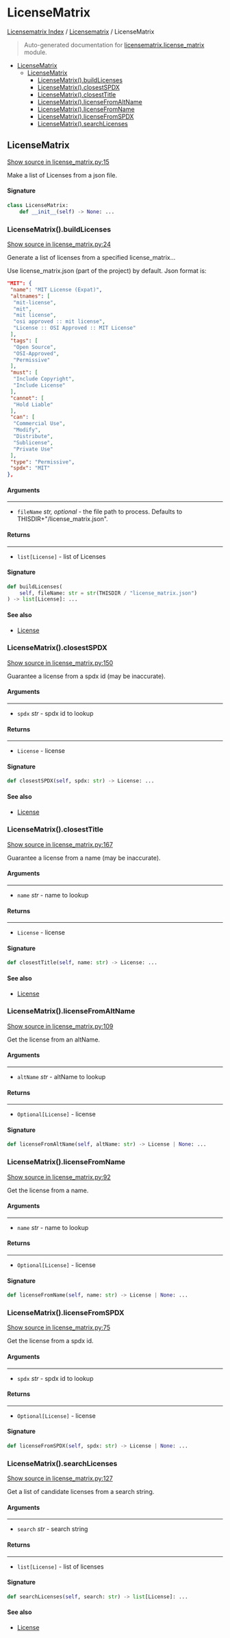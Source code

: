 # LicenseMatrix

[Licensematrix Index](../README.md#licensematrix-index) / [Licensematrix](./index.md#licensematrix) / LicenseMatrix

> Auto-generated documentation for [licensematrix.license_matrix](../../../licensematrix/license_matrix.py) module.

- [LicenseMatrix](#licensematrix)
  - [LicenseMatrix](#licensematrix-1)
    - [LicenseMatrix().buildLicenses](#licensematrix()buildlicenses)
    - [LicenseMatrix().closestSPDX](#licensematrix()closestspdx)
    - [LicenseMatrix().closestTitle](#licensematrix()closesttitle)
    - [LicenseMatrix().licenseFromAltName](#licensematrix()licensefromaltname)
    - [LicenseMatrix().licenseFromName](#licensematrix()licensefromname)
    - [LicenseMatrix().licenseFromSPDX](#licensematrix()licensefromspdx)
    - [LicenseMatrix().searchLicenses](#licensematrix()searchlicenses)

## LicenseMatrix

[Show source in license_matrix.py:15](../../../licensematrix/license_matrix.py#L15)

Make a list of Licenses from a json file.

#### Signature

```python
class LicenseMatrix:
    def __init__(self) -> None: ...
```

### LicenseMatrix().buildLicenses

[Show source in license_matrix.py:24](../../../licensematrix/license_matrix.py#L24)

Generate a list of licenses from a specified license_matrix...

Use license_matrix.json (part of the project) by default. Json format is:

```json
"MIT": {
 "name": "MIT License (Expat)",
 "altnames": [
  "mit-license",
  "mit",
  "mit license",
  "osi approved :: mit license",
  "License :: OSI Approved :: MIT License"
 ],
 "tags": [
  "Open Source",
  "OSI-Approved",
  "Permissive"
 ],
 "must": [
  "Include Copyright",
  "Include License"
 ],
 "cannot": [
  "Hold Liable"
 ],
 "can": [
  "Commercial Use",
  "Modify",
  "Distribute",
  "Sublicense",
  "Private Use"
 ],
 "type": "Permissive",
 "spdx": "MIT"
},
```

#### Arguments

----
 - `fileName` *str, optional* - the file path to process. Defaults to THISDIR+"/license_matrix.json".

#### Returns

-------
 - `list[License]` - list of Licenses

#### Signature

```python
def buildLicenses(
    self, fileName: str = str(THISDIR / "license_matrix.json")
) -> list[License]: ...
```

#### See also

- [License](./license_type.md#license)

### LicenseMatrix().closestSPDX

[Show source in license_matrix.py:150](../../../licensematrix/license_matrix.py#L150)

Guarantee a license from a spdx id (may be inaccurate).

#### Arguments

----
 - `spdx` *str* - spdx id to lookup

#### Returns

-------
 - `License` - license

#### Signature

```python
def closestSPDX(self, spdx: str) -> License: ...
```

#### See also

- [License](./license_type.md#license)

### LicenseMatrix().closestTitle

[Show source in license_matrix.py:167](../../../licensematrix/license_matrix.py#L167)

Guarantee a license from a name (may be inaccurate).

#### Arguments

----
 - `name` *str* - name to lookup

#### Returns

-------
 - `License` - license

#### Signature

```python
def closestTitle(self, name: str) -> License: ...
```

#### See also

- [License](./license_type.md#license)

### LicenseMatrix().licenseFromAltName

[Show source in license_matrix.py:109](../../../licensematrix/license_matrix.py#L109)

Get the license from an altName.

#### Arguments

----
 - `altName` *str* - altName to lookup

#### Returns

-------
 - `Optional[License]` - license

#### Signature

```python
def licenseFromAltName(self, altName: str) -> License | None: ...
```

### LicenseMatrix().licenseFromName

[Show source in license_matrix.py:92](../../../licensematrix/license_matrix.py#L92)

Get the license from a name.

#### Arguments

----
 - `name` *str* - name to lookup

#### Returns

-------
 - `Optional[License]` - license

#### Signature

```python
def licenseFromName(self, name: str) -> License | None: ...
```

### LicenseMatrix().licenseFromSPDX

[Show source in license_matrix.py:75](../../../licensematrix/license_matrix.py#L75)

Get the license from a spdx id.

#### Arguments

----
 - `spdx` *str* - spdx id to lookup

#### Returns

-------
 - `Optional[License]` - license

#### Signature

```python
def licenseFromSPDX(self, spdx: str) -> License | None: ...
```

### LicenseMatrix().searchLicenses

[Show source in license_matrix.py:127](../../../licensematrix/license_matrix.py#L127)

Get a list of candidate licenses from a search string.

#### Arguments

----
 - `search` *str* - search string

#### Returns

-------
 - `list[License]` - list of licenses

#### Signature

```python
def searchLicenses(self, search: str) -> list[License]: ...
```

#### See also

- [License](./license_type.md#license)